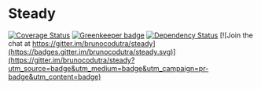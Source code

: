 # Steady

[![Coverage Status](https://coveralls.io/repos/github/brunocodutra/steady/badge.svg?branch=master)](https://coveralls.io/github/brunocodutra/steady?branch=master)
[![Greenkeeper badge](https://badges.greenkeeper.io/brunocodutra/steady.svg)](https://greenkeeper.io/)
[![Dependency Status](https://david-dm.org/brunocodutra/steady.svg)](https://david-dm.org/brunocodutra/steady/master)
[![Join the chat at https://gitter.im/brunocodutra/steady](https://badges.gitter.im/brunocodutra/steady.svg)](https://gitter.im/brunocodutra/steady?utm_source=badge&utm_medium=badge&utm_campaign=pr-badge&utm_content=badge)